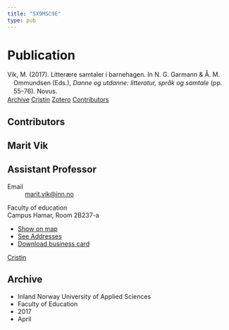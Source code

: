 ```yaml
---
title: "SX9MSC9E"
type: pub
---
```

<h1>Publication</h1>
<article id="csl-bib-container-SX9MSC9E" class="csl-bib-container">
  <div class="csl-bib-body" style="line-height: 1.35; padding-left: 1em; text-indent:-1em;">
  <div class="csl-entry">Vik, M. (2017). Litter&#xE6;re samtaler i barnehagen. In N. G. Garmann &amp; &#xC5;. M. Ommundsen (Eds.), <i>Danne og utdanne: litteratur, spr&#xE5;k og samtale</i> (pp. 55&#x2013;76). Novus.</div>
</div>
  <div class="csl-bib-buttons">
    <a href="#taxonomy-article-SX9MSC9E" class="csl-bib-button">Archive</a>
    <a href alt="Cristin URL" class="csl-bib-button">Cristin</a>
    <a href alt="Zotero URL" class="csl-bib-button">Zotero</a>
    <a href="#contributors-article-SX9MSC9E" class="csl-bib-button">Contributors</a>
  </div>
  <div id="csl-bib-meta-container-SX9MSC9E"></div>
</article>
<div id="csl-bib-meta-SX9MSC9E" class="csl-bib-meta">
  <article id="contributors-article-SX9MSC9E" class="contributors-article">
    <h1>Contributors</h1>
    <div class="personas">
<div class="vrtx-hinn-person-card">
<div class="photo">
<i class="lar la-user-circle missing-person"></i>
</div>
<div class="info">
<hgroup><h1>Marit Vik</h1>
<h2>Assistant Professor</h2>
</hgroup><dl>
<dt>Email</dt>
<dd>
<a href="mailto:marit.vik@inn.no">marit.vik@inn.no</a>
</dd>
</dl>
<p>
Faculty of education<br>
Campus Hamar,
Room 2B237-a
</p>
<ul class="vrtx-hinn-links">
<li><a href="https://www.google.com/maps?q=60.796320,%2011.074390">Show on map</a></li>
<li><a href="https://www.inn.no/english/find-an-employee/marit-vik.html#vrtx-hinn-addresses">See Addresses</a></li>
<li><a href="https://www.inn.no/english/find-an-employee/marit-vik.html?vrtx=vcf">Download business card</a></li>
</ul>
</div>
</div>
<a href="https://app.cristin.no/persons/show.jsf?id=510000" alt="Cristin URL" class="personas-cristin">Cristin</a>
</div>
  </article>
  <article id="taxonomy-article-SX9MSC9E" class="taxonomy-article">
    <h1>Archive</h1>
    <ul>
      <li>Inland Norway University of Applied Sciences</li>
      <li>Faculty of Education</li>
      <li>2017</li>
      <li>April</li>
    </ul>
  </article>
</div>
